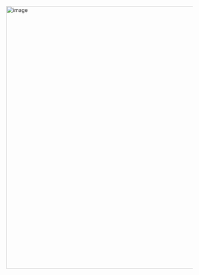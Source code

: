 <img width="709" alt="image" src="https://github.com/sorikirisulong/android_multi_module_navigator/assets/103094210/54fab087-d67a-4344-bc64-06ca817a714a">

